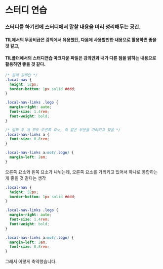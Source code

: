 # 스터디 연습

### 스터디를 하기전에 스터디에서 말할 내용을 미리 정리해두는 공간.

#### TIL에서의 무공비급은 강의에서 유용했던, 다음에 사용할만한 내용으로 활용하면 좋을 것 같고,

#### TIL폴더에서의 스터디연습 마크다운 파일은 강의안과 내가 다른 점을 밝히는 내용으로 활용하면 좋을 것 같다.

```css
/* 원래 강의안 */
.local-nav {
  height: 52px;
  border-bottom: 1px solid #ddd;
}

.local-nav-links .logo {
  margin-right: auto;
  font-size: 1.4rem;
  font-weight: bold;
}

/* 밑의 두 개 모두 오른쪽 요소, 즉 같은 부분을 가리키고 있음 */
.local-nav-links a {
  font-size: 0.8rem;
}

.local-nav-links a:not(.logo) {
  margin-left: 2em;
}
```

오른쪽 요소와 왼쪽 요소가 나뉘는데, 오른쪽 요소를 가리키고 있어서 하나로 통합하는게 좋을 것 같다는 생각

```css
.local-nav {
  height: 52px;
  border-bottom: 1px solid #ddd;
}

.local-nav-links .logo {
  margin-right: auto;
  font-size: 1.4rem;
  font-weight: bold;
}

.local-nav-links a:not(.logo) {
  margin-left: 2em;
  font-size: 0.8rem;
}
```

그래서 이렇게 축약했습니다.

